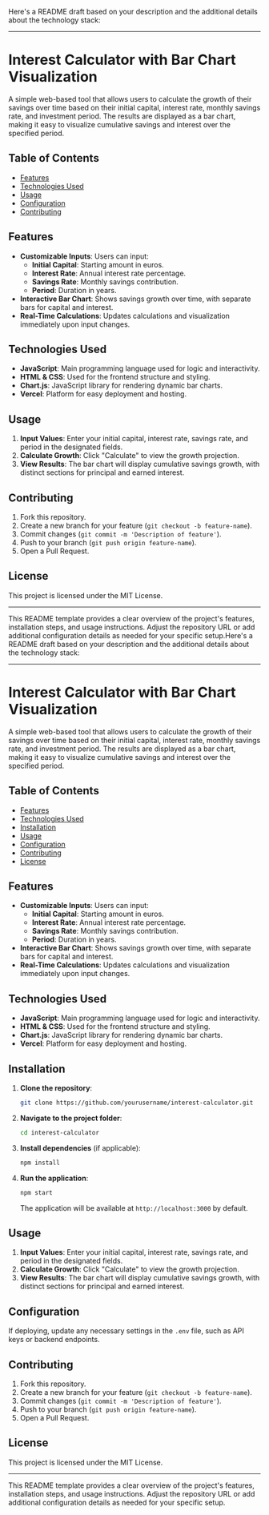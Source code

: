 Here's a README draft based on your description and the additional details about the technology stack:

---

# Interest Calculator with Bar Chart Visualization

A simple web-based tool that allows users to calculate the growth of their savings over time based on their initial capital, interest rate, monthly savings rate, and investment period. The results are displayed as a bar chart, making it easy to visualize cumulative savings and interest over the specified period.

## Table of Contents

- [Features](#features)
- [Technologies Used](#technologies-used)
- [Usage](#usage)
- [Configuration](#configuration)
- [Contributing](#contributing)


## Features

- **Customizable Inputs**: Users can input:
  - **Initial Capital**: Starting amount in euros.
  - **Interest Rate**: Annual interest rate percentage.
  - **Savings Rate**: Monthly savings contribution.
  - **Period**: Duration in years.
- **Interactive Bar Chart**: Shows savings growth over time, with separate bars for capital and interest.
- **Real-Time Calculations**: Updates calculations and visualization immediately upon input changes.

## Technologies Used

- **JavaScript**: Main programming language used for logic and interactivity.
- **HTML & CSS**: Used for the frontend structure and styling.
- **Chart.js**: JavaScript library for rendering dynamic bar charts.
- **Vercel**: Platform for easy deployment and hosting.



## Usage

1. **Input Values**: Enter your initial capital, interest rate, savings rate, and period in the designated fields.
2. **Calculate Growth**: Click "Calculate" to view the growth projection.
3. **View Results**: The bar chart will display cumulative savings growth, with distinct sections for principal and earned interest.



## Contributing

1. Fork this repository.
2. Create a new branch for your feature (`git checkout -b feature-name`).
3. Commit changes (`git commit -m 'Description of feature'`).
4. Push to your branch (`git push origin feature-name`).
5. Open a Pull Request.

## License

This project is licensed under the MIT License.

--- 

This README template provides a clear overview of the project's features, installation steps, and usage instructions. Adjust the repository URL or add additional configuration details as needed for your specific setup.Here's a README draft based on your description and the additional details about the technology stack:

---

# Interest Calculator with Bar Chart Visualization

A simple web-based tool that allows users to calculate the growth of their savings over time based on their initial capital, interest rate, monthly savings rate, and investment period. The results are displayed as a bar chart, making it easy to visualize cumulative savings and interest over the specified period.

## Table of Contents

- [Features](#features)
- [Technologies Used](#technologies-used)
- [Installation](#installation)
- [Usage](#usage)
- [Configuration](#configuration)
- [Contributing](#contributing)
- [License](#license)

## Features

- **Customizable Inputs**: Users can input:
  - **Initial Capital**: Starting amount in euros.
  - **Interest Rate**: Annual interest rate percentage.
  - **Savings Rate**: Monthly savings contribution.
  - **Period**: Duration in years.
- **Interactive Bar Chart**: Shows savings growth over time, with separate bars for capital and interest.
- **Real-Time Calculations**: Updates calculations and visualization immediately upon input changes.

## Technologies Used

- **JavaScript**: Main programming language used for logic and interactivity.
- **HTML & CSS**: Used for the frontend structure and styling.
- **Chart.js**: JavaScript library for rendering dynamic bar charts.
- **Vercel**: Platform for easy deployment and hosting.

## Installation

1. **Clone the repository**:
   ```bash
   git clone https://github.com/yourusername/interest-calculator.git
   ```
2. **Navigate to the project folder**:
   ```bash
   cd interest-calculator
   ```
3. **Install dependencies** (if applicable):
   ```bash
   npm install
   ```
4. **Run the application**:
   ```bash
   npm start
   ```
   The application will be available at `http://localhost:3000` by default.

## Usage

1. **Input Values**: Enter your initial capital, interest rate, savings rate, and period in the designated fields.
2. **Calculate Growth**: Click "Calculate" to view the growth projection.
3. **View Results**: The bar chart will display cumulative savings growth, with distinct sections for principal and earned interest.

## Configuration

If deploying, update any necessary settings in the `.env` file, such as API keys or backend endpoints.

## Contributing

1. Fork this repository.
2. Create a new branch for your feature (`git checkout -b feature-name`).
3. Commit changes (`git commit -m 'Description of feature'`).
4. Push to your branch (`git push origin feature-name`).
5. Open a Pull Request.

## License

This project is licensed under the MIT License.

--- 

This README template provides a clear overview of the project's features, installation steps, and usage instructions. Adjust the repository URL or add additional configuration details as needed for your specific setup.
